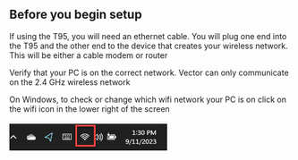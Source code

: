 ## Before you begin setup

If using the T95, you will need an ethernet cable. You will plug one end into the T95 and the other end to the device that creates your wireless network. This will be either a cable modem or router

Verify that your PC is on the correct network. Vector can only communicate on the 2.4 GHz wireless network

On Windows, to check or change which wifi network your PC is on click on the wifi icon in the lower right of the screen

![Windows wifi indicator](/img/WifiIndicator.jpg)

